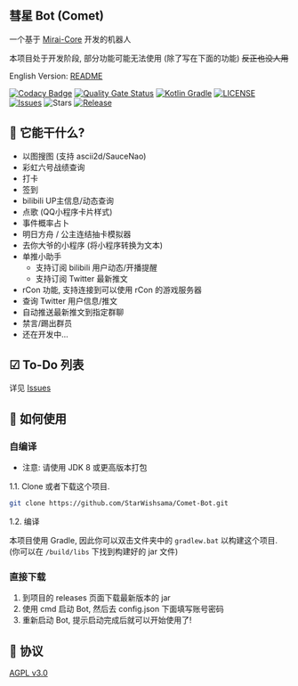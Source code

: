 ## 彗星 Bot (Comet)

一个基于 [Mirai-Core](https://github.com/mamoe/mirai) 开发的机器人

本项目处于开发阶段, 部分功能可能无法使用 (除了写在下面的功能) ~~反正也没人用~~

English Version: [README](https://github.com/StarWishsama/Comet-Bot/blob/mirai/README_en.md)

[![Codacy Badge](https://app.codacy.com/project/badge/Grade/b26348aabf51452195dbc14846accd86)](https://www.codacy.com/manual/StarWishsama/Comet-Bot?utm_source=github.com&amp;utm_medium=referral&amp;utm_content=StarWishsama/Comet-Bot&amp;utm_campaign=Badge_Grade)
[![Quality Gate Status](https://sonarcloud.io/api/project_badges/measure?project=StarWishsama_Nameless-Bot&metric=alert_status)](https://sonarcloud.io/dashboard?id=StarWishsama_Nameless-Bot)
[![Kotlin Gradle](https://github.com/StarWishsama/Comet-Bot/workflows/Kotlin%20Gradle/badge.svg)](https://github.com/StarWishsama/Comet-Bot/actions/)
[![LICENSE](https://img.shields.io/github/license/StarWishsama/Comet-Bot.svg?style=popout)](https://github.com/StarWishsama/Comet-Bot/blob/master/LICENSE)
[![Issues](https://img.shields.io/github/issues/StarWishsama/Comet-Bot.svg?style=popout)](https://github.com/StarWishsama/Comet-Bot/issues)
![Stars](https://img.shields.io/github/stars/starwishsama/Comet-Bot)
[![Release](https://img.shields.io/github/v/release/StarWishSama/Comet-Bot?include_prereleases)](https://github.com/StarWishsama/Comet-Bot/releases)

## 🎉 它能干什么?
* 以图搜图 (支持 ascii2d/SauceNao)
* 彩虹六号战绩查询
* 打卡
* 签到
* bilibili UP主信息/动态查询
* 点歌 (QQ小程序卡片样式)
* 事件概率占卜
* 明日方舟 / 公主连结抽卡模拟器
* 去你大爷的小程序 (将小程序转换为文本)
* 单推小助手 
  - 支持订阅 bilibili 用户动态/开播提醒
  - 支持订阅 Twitter 最新推文
* rCon 功能, 支持连接到可以使用 rCon 的游戏服务器
* 查询 Twitter 用户信息/推文
* 自动推送最新推文到指定群聊
* 禁言/踢出群员
* 还在开发中...

## ☑ To-Do 列表
详见 [Issues](https://github.com/StarWishsama/Comet-Bot/issues)

## 💽 如何使用

### 自编译

- 注意: 请使用 JDK 8 或更高版本打包

1.1. Clone 或者下载这个项目.

```bash
git clone https://github.com/StarWishsama/Comet-Bot.git
```

1.2. 编译

本项目使用 Gradle, 因此你可以双击文件夹中的 `gradlew.bat` 以构建这个项目.
(你可以在 `/build/libs` 下找到构建好的 jar 文件)

### 直接下载
1. 到项目的 releases 页面下载最新版本的 jar
2. 使用 cmd 启动 Bot, 然后去 config.json 下面填写账号密码
3. 重新启动 Bot, 提示启动完成后就可以开始使用了!

## 📜 协议 
[AGPL v3.0](https://github.com/StarWishsama/Comet-Bot/blob/master/LICENSE)
